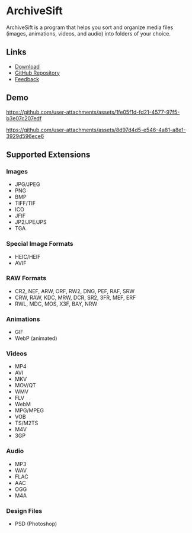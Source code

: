 # ArchiveSift

ArchiveSift is a program that helps you sort and organize media files (images, animations, videos, and audio) into folders of your choice.

## Links

- [Download](https://github.com/htpaak/ArchiveSift/releases/tag/v1.0.0)
- [GitHub Repository](https://github.com/htpaak/ArchiveSift)
- [Feedback](https://github.com/htpaak/ArchiveSift/discussions)

## Demo

https://github.com/user-attachments/assets/1fe05f1d-fd21-4577-97f5-b3e07c207edf

https://github.com/user-attachments/assets/8d97d4d5-e546-4a81-a8e1-3929d596ece6

## Supported Extensions

### Images

- JPG/JPEG
- PNG
- BMP
- TIFF/TIF
- ICO
- JFIF
- JP2/JPE/JPS
- TGA

### Special Image Formats

- HEIC/HEIF
- AVIF

### RAW Formats

- CR2, NEF, ARW, ORF, RW2, DNG, PEF, RAF, SRW
- CRW, RAW, KDC, MRW, DCR, SR2, 3FR, MEF, ERF
- RWL, MDC, MOS, X3F, BAY, NRW

### Animations

- GIF
- WebP (animated)

### Videos

- MP4
- AVI
- MKV
- MOV/QT
- WMV
- FLV
- WebM
- MPG/MPEG
- VOB
- TS/M2TS
- M4V
- 3GP

### Audio

- MP3
- WAV
- FLAC
- AAC
- OGG
- M4A

### Design Files

- PSD (Photoshop)
